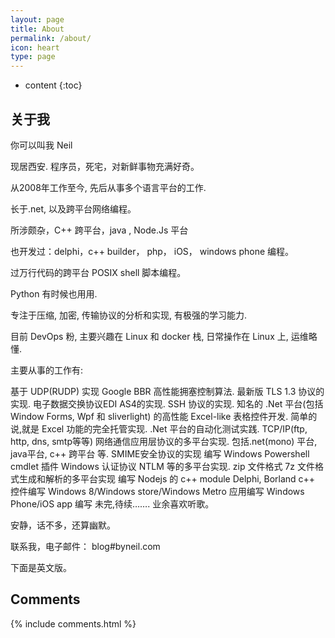 ```yaml
---
layout: page
title: About
permalink: /about/
icon: heart
type: page
---
```


* content
{:toc}

## 关于我

你可以叫我 Neil 

现居西安. 程序员，死宅，对新鲜事物充满好奇。

从2008年工作至今, 先后从事多个语言平台的工作.

长于.net,  以及跨平台网络编程。

所涉颇杂，C++ 跨平台，java ,  Node.Js 平台

也开发过：delphi，c++ builder， php， iOS， windows phone 编程。

过万行代码的跨平台 POSIX shell 脚本编程。

Python 有时候也用用.

专注于压缩, 加密, 传输协议的分析和实现, 有极强的学习能力.

目前 DevOps 粉, 主要兴趣在 Linux 和 docker 栈, 日常操作在 Linux 上, 运维略懂.


主要从事的工作有:

基于 UDP(RUDP) 实现 Google BBR 高性能拥塞控制算法.
最新版 TLS 1.3 协议的实现.
电子数据交换协议EDI AS4的实现.
SSH 协议的实现.
知名的 .Net 平台(包括Window Forms, Wpf 和 sliverlight) 的高性能 Excel-like 表格控件开发. 简单的说,就是 Excel 功能的完全托管实现.
.Net 平台的自动化测试实践.
TCP/IP(ftp, http, dns, smtp等等) 网络通信应用层协议的多平台实现. 包括.net(mono) 平台, java平台, c++ 跨平台 等.
SMIME安全协议的实现
编写 Windows Powershell cmdlet 插件
Windows 认证协议 NTLM 等的多平台实现.
zip 文件格式
7z 文件格式生成和解析的多平台实现
编写 Nodejs 的 c++ module
Delphi, Borland c++ 控件编写
Windows 8/Windows store/Windows Metro 应用编写
Windows Phone/iOS app 编写
未完,待续…….
业余喜欢听歌。

安静，话不多，还算幽默。

联系我，电子邮件：  blog#byneil.com

下面是英文版。


## Comments

{% include comments.html %}
